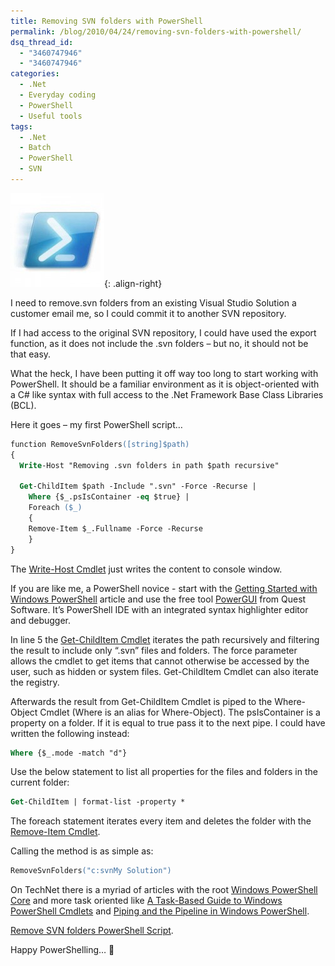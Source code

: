 ```yaml
---
title: Removing SVN folders with PowerShell
permalink: /blog/2010/04/24/removing-svn-folders-with-powershell/
dsq_thread_id:
  - "3460747946"
  - "3460747946"
categories:
  - .Net
  - Everyday coding
  - PowerShell
  - Useful tools
tags:
  - .Net
  - Batch
  - PowerShell
  - SVN
---
```

![PowerShell Logo](/wp-content/uploads/PowerShellLogo-150x150.jpg){: .align-right}

I need to remove.svn folders from an existing Visual Studio Solution a customer email me, so I could commit it to another SVN repository.

If I had access to the original SVN repository, I could have used the export function, as it does not include the .svn folders – but no, it should not be that easy.

What the heck, I have been putting it off way too long to start working with PowerShell. It should be a familiar environment as it is object-oriented with a C# like syntax with full access to the .Net Framework Base Class Libraries (BCL).

Here it goes – my first PowerShell script…

```ps
function RemoveSvnFolders([string]$path)
{
  Write-Host "Removing .svn folders in path $path recursive"

  Get-ChildItem $path -Include ".svn" -Force -Recurse |
    Where {$_.psIsContainer -eq $true} |
    Foreach ($_)
    {
    Remove-Item $_.Fullname -Force -Recurse
    }
}
```

The [Write-Host Cmdlet](http://technet.microsoft.com/en-us/library/ee177031.aspx "Write-Host Cmdlet article on TechNet") just writes the content to console window.

If you are like me, a PowerShell novice - start with the [Getting Started with Windows PowerShell](http://technet.microsoft.com/en-us/library/ee177003.aspx "Getting Started with Windows PowerShell article on TechNet") article and use the free tool [PowerGUI](http://www.quest.com/powershell/ "Free PowerShell IDE for PowerShell") from Quest Software. It’s PowerShell IDE with an integrated syntax highlighter editor and debugger.

In line 5 the [Get-ChildItem Cmdlet](http://technet.microsoft.com/en-us/library/dd347686.aspx "Get-ChildItem Cmdlet article on TechNet") iterates the path recursively and filtering the result to include only “.svn” files and folders. The force parameter allows the cmdlet to get items that cannot otherwise be accessed by the user, such as hidden or system files. Get-ChildItem Cmdlet can also iterate the registry.

Afterwards the result from Get-ChildItem Cmdlet is piped to the Where-Object Cmdlet (Where is an alias for Where-Object). The psIsContainer is a property on a folder. If it is equal to true pass it to the next pipe. I could have written the following instead:

```ps
Where {$_.mode -match "d"}
```

Use the below statement to list all properties for the files and folders in the current folder:

```ps
Get-ChildItem | format-list -property *
```

The foreach statement iterates every item and deletes the folder with the [Remove-Item Cmdlet](http://technet.microsoft.com/en-us/library/dd315401.aspx "Remove-Item Cmdlet article on TechNet").

Calling the method is as simple as:

```ps
RemoveSvnFolders("c:svnMy Solution")
```

On TechNet there is a myriad of articles with the root [Windows PowerShell Core](http://technet.microsoft.com/en-us/library/bb978525.aspx "Windows PowerShell articles on TechNet") and more task oriented like [A Task-Based Guide to Windows PowerShell Cmdlets](http://technet.microsoft.com/en-us/scriptcenter/dd772285.aspx "How-to articles on TechNet") and [Piping and the Pipeline in Windows PowerShell](http://technet.microsoft.com/en-us/library/ee176927.aspx "Article on Pipelining on TechNet").

[Remove SVN folders PowerShell Script](/wp-content/uploads/Remove-SVN-folders.zip).

Happy PowerShelling… 🙂
